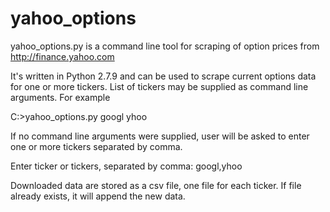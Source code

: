 # yahoo_options
yahoo_options.py is a command line tool for scraping of option prices from http://finance.yahoo.com

It's written in Python 2.7.9 and can be used to scrape current options data for one or more tickers. List of tickers may be supplied as command line arguments.
For example

C:\>yahoo_options.py googl yhoo

If no command line arguments were supplied, user will be asked to enter one or more tickers separated by comma.

Enter ticker or tickers, separated by comma: googl,yhoo

Downloaded data are stored as a csv file, one file for each ticker. If file already exists, it will append the new data. 
